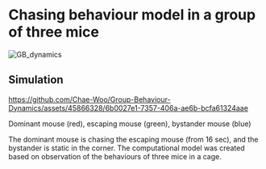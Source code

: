 # Chasing behaviour model in a group of three mice

![GB_dynamics](https://github.com/Chae-Woo/Group-Behaviour-Dynamics/assets/45866328/fd554bf1-a377-4d41-b784-d5421fefac63)

## Simulation
https://github.com/Chae-Woo/Group-Behaviour-Dynamics/assets/45866328/6b0027e1-7357-406a-ae6b-bcfa61324aae

Dominant mouse (red), escaping mouse (green),  bystander mouse (blue)

The dominant mouse is chasing the escaping mouse (from 16 sec), and the bystander is static in the corner.
The computational model was created based on observation of the behaviours of three mice in a cage.
